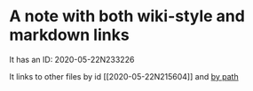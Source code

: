 # A note with both wiki-style and markdown links

It has an ID: 2020-05-22N233226

It links to other files by id [[2020-05-22N215604]] and [by path](./leaf-note.md)
